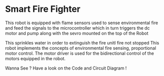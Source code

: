 # Smart Fire Fighter

This robot is equipped with flame sensors used to sense environmental fire
and feed the signals to the microcontroller which in turn triggers the dc
motor and pump along with the sevro mounted on the top of the Robot

This sprinkles water in order to extinguish the fire unitl fire not stopped
This robot implements the concepts of environmental fire sensing, proportional
motor control. The motor driver is used for the bidirectional control of the 
motors equipped in the robot.

Wanna See ? Have a look on the Code and Circuit Diagram ! 

